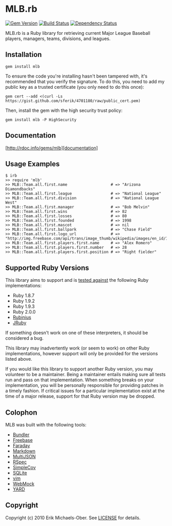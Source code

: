 # MLB.rb
[![Gem Version](https://badge.fury.io/rb/mlb.png)][gem]
[![Build Status](https://secure.travis-ci.org/sferik/mlb.png?branch=master)][travis]
[![Dependency Status](https://gemnasium.com/sferik/mlb.png?travis)][gemnasium]

[gem]: https://rubygems.org/gems/mlb
[travis]: http://travis-ci.org/sferik/mlb
[gemnasium]: https://gemnasium.com/sferik/mlb

MLB.rb is a Ruby library for retrieving current Major League Baseball players, managers, teams, divisions, and leagues.

## Installation
    gem install mlb

To ensure the code you're installing hasn't been tampered with, it's
recommended that you verify the signature. To do this, you need to add my
public key as a trusted certificate (you only need to do this once):

    gem cert --add <(curl -Ls https://gist.github.com/sferik/4701180/raw/public_cert.pem)

Then, install the gem with the high security trust policy:

    gem install mlb -P HighSecurity

## Documentation
[http://rdoc.info/gems/mlb][documentation]

[documentation]: http://rdoc.info/gems/mlb

## Usage Examples
    $ irb
    >> require 'mlb'
    >> MLB::Team.all.first.name                   # => "Arizona Diamondbacks"
    >> MLB::Team.all.first.league                 # => "National League"
    >> MLB::Team.all.first.division               # => "National League West"
    >> MLB::Team.all.first.manager                # => "Bob Melvin"
    >> MLB::Team.all.first.wins                   # => 82
    >> MLB::Team.all.first.losses                 # => 80
    >> MLB::Team.all.first.founded                # => 1998
    >> MLB::Team.all.first.mascot                 # => nil
    >> MLB::Team.all.first.ballpark               # => "Chase Field"
    >> MLB::Team.all.first.logo_url               # => "http://img.freebase.com/api/trans/image_thumb/wikipedia/images/en_id/13104064"
    >> MLB::Team.all.first.players.first.name     # => "Alex Romero"
    >> MLB::Team.all.first.players.first.number   # => 28
    >> MLB::Team.all.first.players.first.position # => "Right fielder"

## Supported Ruby Versions
This library aims to support and is [tested against][travis] the following Ruby
implementations:

* Ruby 1.8.7
* Ruby 1.9.2
* Ruby 1.9.3
* Ruby 2.0.0
* [Rubinius][]
* [JRuby][]

[rubinius]: http://rubini.us/
[jruby]: http://jruby.org/

If something doesn't work on one of these interpreters, it should be considered
a bug.

This library may inadvertently work (or seem to work) on other Ruby
implementations, however support will only be provided for the versions listed
above.

If you would like this library to support another Ruby version, you may
volunteer to be a maintainer. Being a maintainer entails making sure all tests
run and pass on that implementation. When something breaks on your
implementation, you will be personally responsible for providing patches in a
timely fashion. If critical issues for a particular implementation exist at the
time of a major release, support for that Ruby version may be dropped.

## Colophon
MLB was built with the following tools:

* [Bundler][]
* [Freebase][]
* [Faraday][]
* [Markdown][]
* [MultiJSON][]
* [RSpec][]
* [SimpleCov][]
* [SQLite][]
* [vim][]
* [WebMock][]
* [YARD][]

[bundler]: http://gembundler.com/
[freebase]: http://www.freebase.com/
[faraday]: https://github.com/technoweenie/faraday
[markdown]: http://daringfireball.net/projects/markdown/
[multijson]: https://github.com/intridea/multi_json
[rspec]: http://relishapp.com/rspec/
[simplecov]: https://github.com/colszowka/simplecov
[sqlite]: http://www.sqlite.org/
[vim]: http://www.vim.org/
[webmock]: https://github.com/bblimke/webmock
[yard]: http://yardoc.org/

## Copyright
Copyright (c) 2010 Erik Michaels-Ober. See [LICENSE][] for details.

[license]: https://github.com/sferik/mlb/blob/master/LICENSE.md
